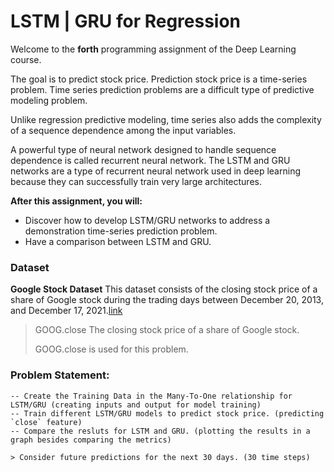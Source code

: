 # LSTM | GRU for Regression



Welcome to the **forth** programming assignment of the Deep Learning course. 

The goal is to predict stock price. Prediction stock price is a time-series problem. Time series prediction problems are a difficult type of predictive modeling problem.


Unlike regression predictive modeling, time series also adds the complexity of a sequence dependence among the input variables.


A powerful type of neural network designed to handle sequence dependence is called recurrent neural network. The LSTM and GRU networks are a type of recurrent neural network used in deep learning because they can successfully train very large architectures.



**After this assignment, you will:**

 - Discover how to develop LSTM/GRU networks to address a demonstration time-series prediction problem.
 - Have a comparison between LSTM and GRU.



### Dataset
 
**Google Stock Dataset** This dataset consists of the closing stock price of a share of Google stock during the trading days between December 20, 2013, and December 17, 2021.[link](https://finance.yahoo.com/quote/GOOG/history/?guccounter=1)

> GOOG.close The closing stock price of a share of Google stock.
> 
> GOOG.close is used for this problem.



### **Problem Statement:**
    
    -- Create the Training Data in the Many-To-One relationship for LSTM/GRU (creating inputs and output for model training)
    -- Train different LSTM/GRU models to predict stock price. (predicting `close` feature)
    -- Compare the resluts for LSTM and GRU. (plotting the results in a graph besides comparing the metrics)
    
    > Consider future predictions for the next 30 days. (30 time steps)

